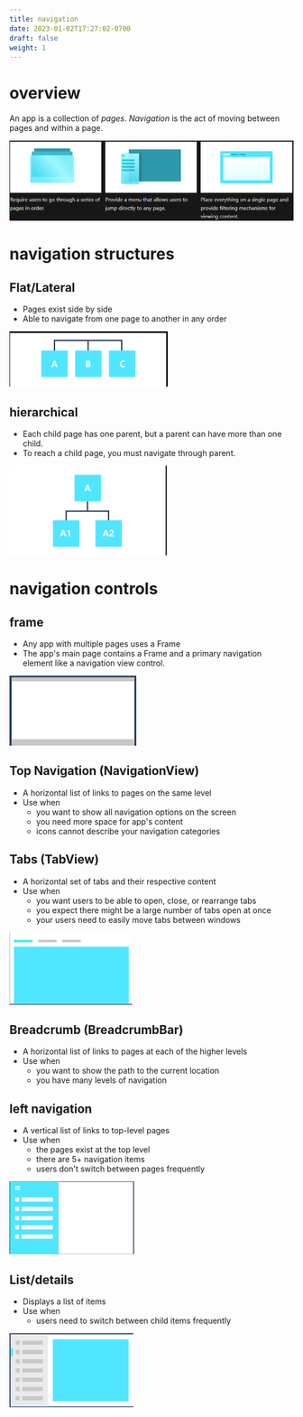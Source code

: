 ```yaml
---
title: navigation
date: 2023-01-02T17:27:02-0700
draft: false
weight: 1
---
```


# overview
An app is a collection of *pages*. *Navigation* is the act of moving between pages and within a page.

![](./DESIGN_Navigation-image1.png)

# navigation structures
## Flat/Lateral
- Pages exist side by side
- Able to navigate from one page to another in any order  

![](./DESIGN_Navigation-image3.png)

## hierarchical
- Each child page has one parent, but a parent can have
more than one child.
- To reach a child page, you must navigate through parent.  

![](./DESIGN_Navigation-image2.png)

# navigation controls
## frame
- Any app with multiple pages uses a Frame
- The app's main page contains a Frame and a primary navigation
element like a navigation view control.  

![](./DESIGN_Navigation-image4.png)

## Top Navigation (NavigationView)
- A horizontal list of links to pages on the same level
- Use when
  - you want to show all navigation options on the screen
  - you need more space for app's content
  - icons cannot describe your navigation categories

## Tabs (TabView)
- A horizontal set of tabs and their respective content
- Use when
  - you want users to be able to open, close, or rearrange tabs
  - you expect there might be a large number of tabs open at once
  - your users need to easily move tabs between windows  

![](./DESIGN_Navigation-image5.png)

## Breadcrumb (BreadcrumbBar)
- A horizontal list of links to pages at each of the higher levels
- Use when
  - you want to show the path to the current location
  - you have many levels of navigation

## left navigation
- A vertical list of links to top-level pages
- Use when
  - the pages exist at the top level
  - there are 5+ navigation items
  - users don't switch between pages frequently  

![](./DESIGN_Navigation-image6.png)

## List/details
- Displays a list of items
- Use when
  - users need to switch between child items frequently  

![](./DESIGN_Navigation-image7.png)
